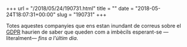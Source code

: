 +++
url = "/2018/05/24/190731.html"
title = ""
date = "2018-05-24T18:07:31+00:00"
slug = "190731"
+++

Totes aquestes companyies que ens estan inundant de correus sobre el [GDPR](https://ca.wikipedia.org/wiki/Reglament_General_de_Protecció_de_Dades) haurien de saber que queden com a imbècils esperant-se —literalment— *fins a l’últim dia*.
